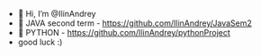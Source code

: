 - 👋 Hi, I’m @IlinAndrey
- 👀 JAVA second term - https://github.com/IlinAndrey/JavaSem2
- 🌱 PYTHON - https://github.com/IlinAndrey/pythonProject
- good luck :)

<!---
IlinAndrey/IlinAndrey is a ✨ special ✨ repository because its `README.md` (this file) appears on your GitHub profile.
You can click the Preview link to take a look at your changes.
--->
